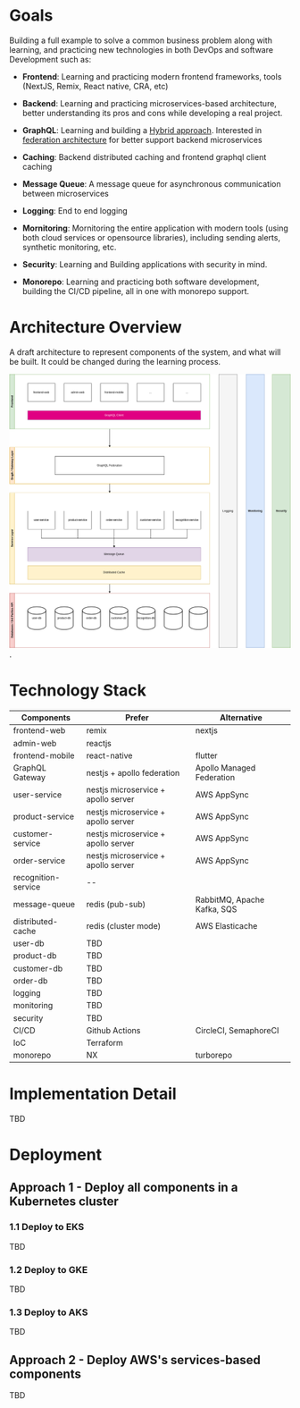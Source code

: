 # Goals

Building a full example to solve a common business problem along with learning, and practicing new technologies in both DevOps and software Development such as:

- **Frontend**: Learning and practicing modern frontend frameworks, tools (NextJS, Remix, React native, CRA, etc)

- **Backend**: Learning and practicing microservices-based architecture, better understanding its pros and cons while developing a real project.
- **GraphQL**: Learning and building a [Hybrid approach](https://www.howtographql.com/basics/3-big-picture/). Interested in [federation architecture](https://www.apollographql.com/docs/federation/) for better support backend microservices
- **Caching**: Backend distributed caching and frontend graphql client caching
- **Message Queue**: A message queue for asynchronous communication between microservices
- **Logging**: End to end logging
- **Mornitoring**: Mornitoring the entire application with modern tools (using both cloud services or opensource libraries), including sending alerts, synthetic monitoring, etc.
- **Security**: Learning and Building applications with security in mind.
- **Monorepo**: Learning and practicing both software development, building the CI/CD pipeline, all in one with monorepo support.

# Architecture Overview

A draft architecture to represent components of the system, and what will be built. It could be changed during the learning process.

![High level architecture overview](solution.drawio.png 'High level architecture overview').

# Technology Stack

| Components          | Prefer                              | Alternative                 |
| ------------------- | ----------------------------------- | --------------------------- |
| frontend-web        | remix                               | nextjs                      |
| admin-web           | reactjs                             |                             |
| frontend-mobile     | react-native                        | flutter                     |
| GraphQL Gateway     | nestjs + apollo federation          | Apollo Managed Federation   |
| user-service        | nestjs microservice + apollo server | AWS AppSync                 |
| product-service     | nestjs microservice + apollo server | AWS AppSync                 |
| customer-service    | nestjs microservice + apollo server | AWS AppSync                 |
| order-service       | nestjs microservice + apollo server | AWS AppSync                 |
| recognition-service | --                                  |                             |
| message-queue       | redis (pub-sub)                     | RabbitMQ, Apache Kafka, SQS |
| distributed-cache   | redis (cluster mode)                | AWS Elasticache             |
| user-db             | TBD                                 |                             |
| product-db          | TBD                                 |                             |
| customer-db         | TBD                                 |                             |
| order-db            | TBD                                 |                             |
| logging             | TBD                                 |                             |
| monitoring          | TBD                                 |                             |
| security            | TBD                                 |                             |
| CI/CD               | Github Actions                      | CircleCI, SemaphoreCI       |
| IoC                 | Terraform                           |                             |
| monorepo            | NX                                  | turborepo                   |

# Implementation Detail

TBD

# Deployment

## Approach 1 - Deploy all components in a Kubernetes cluster

### 1.1 Deploy to EKS

TBD

### 1.2 Deploy to GKE

TBD

### 1.3 Deploy to AKS

TBD

## Approach 2 - Deploy AWS's services-based components

TBD
